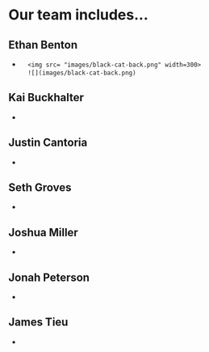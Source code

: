 # Our team includes...

## Ethan Benton
- 
        <img src= "images/black-cat-back.png" width=300>
        ![](images/black-cat-back.png)
    
## Kai Buckhalter
- 

## Justin Cantoria
- 

## Seth Groves
- 

## Joshua Miller
- 

## Jonah Peterson
- 

## James Tieu
- 
